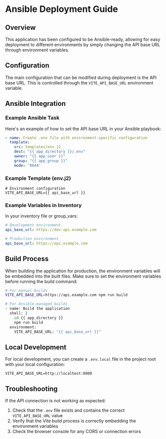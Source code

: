 # Ansible Deployment Guide

## Overview

This application has been configured to be Ansible-ready, allowing for easy deployment to different environments by simply changing the API base URL through environment variables.

## Configuration

The main configuration that can be modified during deployment is the API base URL. This is controlled through the `VITE_API_BASE_URL` environment variable.

## Ansible Integration

### Example Ansible Task

Here's an example of how to set the API base URL in your Ansible playbook:

```yaml
- name: Create .env file with environment-specific configuration
  template:
    src: templates/env.j2
    dest: "{{ app_directory }}/.env"
    owner: "{{ app_user }}"
    group: "{{ app_group }}"
    mode: '0644'
```

### Example Template (env.j2)

```
# Environment configuration
VITE_API_BASE_URL={{ api_base_url }}
```

### Example Variables in Inventory

In your inventory file or group_vars:

```yaml
# Development environment
api_base_url: https://dev-api.example.com

# Production environment
api_base_url: https://api.example.com
```

## Build Process

When building the application for production, the environment variables will be embedded into the built files. Make sure to set the environment variables before running the build command:

```bash
# For manual builds
VITE_API_BASE_URL=https://api.example.com npm run build

# For Ansible-managed builds
- name: Build the application
  shell: |
    cd {{ app_directory }}
    npm run build
  environment:
    VITE_API_BASE_URL: "{{ api_base_url }}"
```

## Local Development

For local development, you can create a `.env.local` file in the project root with your local configuration:

```
VITE_API_BASE_URL=http://localhost:8000
```

## Troubleshooting

If the API connection is not working as expected:

1. Check that the `.env` file exists and contains the correct `VITE_API_BASE_URL` value
2. Verify that the Vite build process is correctly embedding the environment variables
3. Check the browser console for any CORS or connection errors